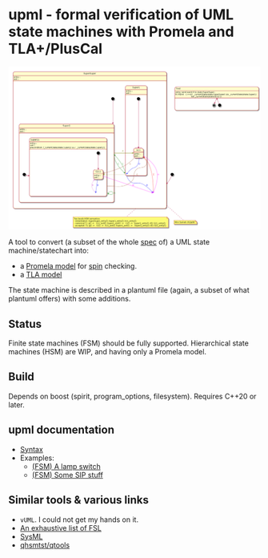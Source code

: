 # upml - formal verification of UML state machines with Promela and TLA+/PlusCal

![image](plantuml/hsm/samek-g.png)

A tool to convert (a subset of the whole [spec](https://www.omg.org/spec/UML/2.5.1/PDF) of) a UML state machine/statechart into:

- a [Promela model](doc/upml/spin.md) for [spin](https://github.com/nimble-code/Spin) checking.
- a [TLA model](doc/upml/tla.md)

The state machine is described in a plantuml file (again, a subset of what plantuml offers) with some additions.

## Status

Finite state machines (FSM) should be fully supported. Hierarchical state machines (HSM) are WIP, and having only a Promela model.

## Build

Depends on boost (spirit, program_options, filesystem). Requires C++20 or later.

## upml documentation

- [Syntax](doc/upml/syntax.md)
- Examples:
  - [(FSM) A lamp switch](doc/upml/switch.md)
  - [(FSM) Some SIP stuff](doc/upml/sip.md)

## Similar tools & various links

- ```vUML```. I could not get my hands on it.
- [An exhaustive list of FSL](https://buttondown.email/hillelwayne/archive/formal-specification-languages/)
- [SysML](https://sysml.org/)
- [qhsmtst/qtools](https://www.state-machine.com/qtools/qutest_qhsm.html)
